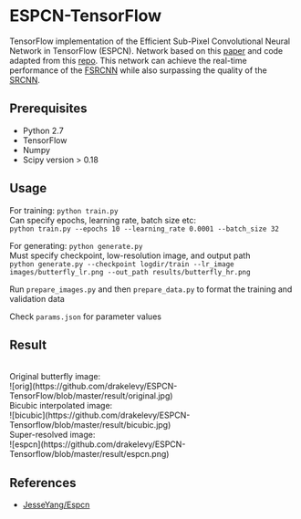 # ESPCN-TensorFlow
TensorFlow implementation of the Efficient Sub-Pixel Convolutional Neural Network in TensorFlow (ESPCN). Network based on this [paper](https://arxiv.org/pdf/1609.05158.pdf) and code adapted from this [repo](https://github.com/JesseYang/Espcn).
This network can achieve the real-time performance of the [FSRCNN](https://github.com/drakelevy/FSRCNN-TensorFlow) while also surpassing the quality of the [SRCNN](https://github.com/tegg89/SRCNN-Tensorflow).

## Prerequisites
 * Python 2.7
 * TensorFlow
 * Numpy
 * Scipy version > 0.18

## Usage
For training: `python train.py`
<br>
Can specify epochs, learning rate, batch size etc:
<br>
`python train.py --epochs 10 --learning_rate 0.0001 --batch_size 32`
<br>

For generating: `python generate.py`
<br>
Must specify checkpoint, low-resolution image, and output path
<br>
`python generate.py --checkpoint logdir/train --lr_image images/butterfly_lr.png --out_path results/butterfly_hr.png`

Run `prepare_images.py` and then `prepare_data.py` to format the training and validation data

Check `params.json` for parameter values

## Result

<br>
Original butterfly image:
<br>
![orig](https://github.com/drakelevy/ESPCN-TensorFlow/blob/master/result/original.jpg)
<br>
Bicubic interpolated image:
<br>
![bicubic](https://github.com/drakelevy/ESPCN-Tensorflow/blob/master/result/bicubic.jpg)
<br>
Super-resolved image:
<br>
![espcn](https://github.com/drakelevy/ESPCN-Tensorflow/blob/master/result/espcn.png)

## References
* [JesseYang/Espcn](https://github.com/JesseYang/Espcn)
